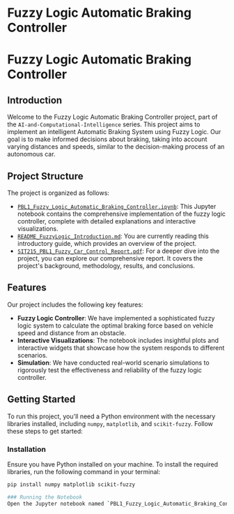 # Fuzzy Logic Automatic Braking Controller

# Fuzzy Logic Automatic Braking Controller

## Introduction
Welcome to the Fuzzy Logic Automatic Braking Controller project, part of the `AI-and-Computational-Intelligence` series. This project aims to implement an intelligent Automatic Braking System using Fuzzy Logic. Our goal is to make informed decisions about braking, taking into account varying distances and speeds, similar to the decision-making process of an autonomous car.

## Project Structure
The project is organized as follows:

- [`PBL1_Fuzzy_Logic_Automatic_Braking_Controller.ipynb`](./PBL1_Fuzzy_Logic_Automatic_Braking_Controller.ipynb): This Jupyter notebook contains the comprehensive implementation of the fuzzy logic controller, complete with detailed explanations and interactive visualizations.
- [`README_FuzzyLogic_Introduction.md`](./README_FuzzyLogic_Introduction.md): You are currently reading this introductory guide, which provides an overview of the project.
- [`SIT215_PBL1_Fuzzy_Car_Control_Report.pdf`](./SIT215_PBL1_Fuzzy_Car_Control_Report.pdf): For a deeper dive into the project, you can explore our comprehensive report. It covers the project's background, methodology, results, and conclusions.

## Features
Our project includes the following key features:

- **Fuzzy Logic Controller**: We have implemented a sophisticated fuzzy logic system to calculate the optimal braking force based on vehicle speed and distance from an obstacle.
- **Interactive Visualizations**: The notebook includes insightful plots and interactive widgets that showcase how the system responds to different scenarios.
- **Simulation**: We have conducted real-world scenario simulations to rigorously test the effectiveness and reliability of the fuzzy logic controller.

## Getting Started
To run this project, you'll need a Python environment with the necessary libraries installed, including `numpy`, `matplotlib`, and `scikit-fuzzy`. Follow these steps to get started:

### Installation
Ensure you have Python installed on your machine. To install the required libraries, run the following command in your terminal:

```bash
pip install numpy matplotlib scikit-fuzzy

### Running the Notebook
Open the Jupyter notebook named `PBL1_Fuzzy_Logic_Automatic_Braking_Controller.ipynb` in your Jupyter environment to access the code, detailed explanations, and interactive visualizations.



